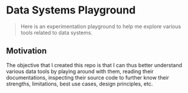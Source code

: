 # Data Systems Playground

> Here is an experimentation playground to help me explore various tools related to data systems.

## Motivation

The objective that I created this repo is that I can thus better understand various data tools by playing around with them, reading their documentations, inspecting their source code to further know their strengths, limitations, best use cases, design principles, etc.
